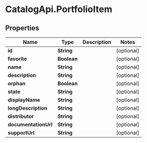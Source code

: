 # CatalogApi.PortfolioItem

## Properties
Name | Type | Description | Notes
------------ | ------------- | ------------- | -------------
**id** | **String** |  | [optional] 
**favorite** | **Boolean** |  | [optional] 
**name** | **String** |  | [optional] 
**description** | **String** |  | [optional] 
**orphan** | **Boolean** |  | [optional] 
**state** | **String** |  | [optional] 
**displayName** | **String** |  | [optional] 
**longDescription** | **String** |  | [optional] 
**distributor** | **String** |  | [optional] 
**documentationUrl** | **String** |  | [optional] 
**supportUrl** | **String** |  | [optional] 


